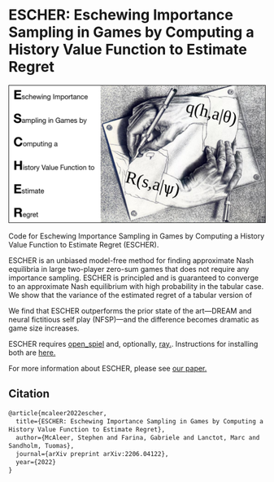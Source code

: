 # ESCHER: Eschewing Importance Sampling in Games by Computing a History Value Function to Estimate Regret
<img src="ESCHER_logo.png" width="1000" border="1"/>

Code for Eschewing Importance Sampling in Games by Computing a History Value Function to Estimate Regret (ESCHER).

ESCHER is an unbiased model-free method for finding approximate Nash equilibria in large two-player zero-sum games that does not require any importance sampling. ESCHER is principled and is guaranteed to converge to an approximate Nash equilibrium with high probability in the tabular case. We show that the variance of the estimated regret of a tabular version of

We find that ESCHER outperforms the prior state of the art—DREAM and neural fictitious self play (NFSP)—and the difference becomes dramatic as game size increases.

ESCHER requires [open_spiel](https://github.com/deepmind/open_spiel) and, optionally, [ray.](https://github.com/ray-project/ray). 
Instructions for installing both are [here.](https://github.com/indylab/nxdo/blob/master/docs/install.md)

For more information about ESCHER, please see [our paper.](https://arxiv.org/abs/2206.04122)

## Citation
```
@article{mcaleer2022escher,
  title={ESCHER: Eschewing Importance Sampling in Games by Computing a History Value Function to Estimate Regret},
  author={McAleer, Stephen and Farina, Gabriele and Lanctot, Marc and Sandholm, Tuomas},
  journal={arXiv preprint arXiv:2206.04122},
  year={2022}
}
```